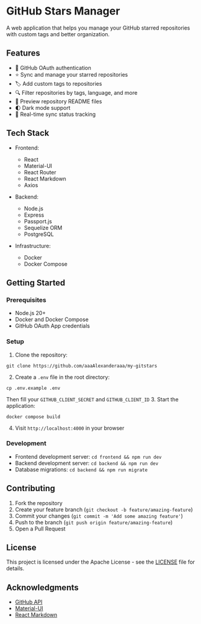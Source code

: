 # GitHub Stars Manager

A web application that helps you manage your GitHub starred repositories with custom tags and better organization.


## Features

- 🔐 GitHub OAuth authentication
- ⭐ Sync and manage your starred repositories
- 🏷️ Add custom tags to repositories
- 🔍 Filter repositories by tags, language, and more
- 📖 Preview repository README files
- 🌓 Dark mode support
- 🔄 Real-time sync status tracking

## Tech Stack

- Frontend:
  - React
  - Material-UI
  - React Router
  - React Markdown
  - Axios

- Backend:
  - Node.js
  - Express
  - Passport.js
  - Sequelize ORM
  - PostgreSQL

- Infrastructure:
  - Docker
  - Docker Compose

## Getting Started

### Prerequisites

- Node.js 20+
- Docker and Docker Compose
- GitHub OAuth App credentials

### Setup

1. Clone the repository:
```
git clone https://github.com/aaaAlexanderaaa/my-gitstars
```

2. Create a `.env` file in the root directory:
```
cp .env.example .env
```
Then fill your `GITHUB_CLIENT_SECRET` and `GITHUB_CLIENT_ID`
3. Start the application:
```
docker compose build
```

4. Visit `http://localhost:4000` in your browser

### Development

- Frontend development server: `cd frontend && npm run dev`
- Backend development server: `cd backend && npm run dev`
- Database migrations: `cd backend && npm run migrate`

## Contributing

1. Fork the repository
2. Create your feature branch (`git checkout -b feature/amazing-feature`)
3. Commit your changes (`git commit -m 'Add some amazing feature'`)
4. Push to the branch (`git push origin feature/amazing-feature`)
5. Open a Pull Request

## License

This project is licensed under the Apache License - see the [LICENSE](LICENSE) file for details.

## Acknowledgments

- [GitHub API](https://docs.github.com/en/rest)
- [Material-UI](https://mui.com/)
- [React Markdown](https://github.com/remarkjs/react-markdown)